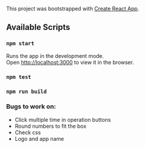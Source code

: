 This project was bootstrapped with [Create React App](https://github.com/facebook/create-react-app).

## Available Scripts

### `npm start`

Runs the app in the development mode.<br>
Open [http://localhost:3000](http://localhost:3000) to view it in the browser.

### `npm test`

### `npm run build`

### Bugs to work on:

- Click multiple time in operation buttons
- Round numbers to fit the box
- Check css
- Logo and app name

